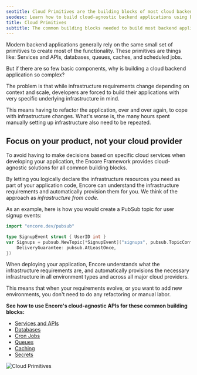```yaml
---
seotitle: Cloud Primitives are the building blocks of most cloud backend applications
seodesc: Learn how to build cloud-agnostic backend applications using Encore's built-in cloud primitives.
title: Cloud Primitives
subtitle: The common building blocks needed to build most backend applications
---
```


Modern backend applications generally rely on the same small set of primitives to create most of the functionality. These primitives are things like: Services and APIs, databases, queues, caches, and scheduled jobs.

But if there are so few basic components, why is building a cloud backend application so complex?

The problem is that while infrastructure requirements change depending on context and scale, developers are forced to build their applications with very specific underlying infrastructure in mind.

This means having to refactor the application, over and over again, to cope with infrastructure changes. What's worse is, the many hours spent manually setting up infrastructure also need to be repeated.

## Focus on your product, not your cloud provider

To avoid having to make decisions based on specific cloud services when developing your application, the Encore Framework provides cloud-agnostic solutions for all common building blocks.

By letting you logically declare the infrastructure resources you need as part of your application code, Encore can understand the infrastructure requirements and automatically provision them for you. We think of the approach as _infrastructure from code_.

As an example, here is how you would create a PubSub topic for user signup events:

```go
import "encore.dev/pubsub"

type SignupEvent struct { UserID int }
var Signups = pubsub.NewTopic[*SignupEvent]("signups", pubsub.TopicConfig {
    DeliveryGuarantee: pubsub.AtLeastOnce,
})
```

When deploying your application, Encore understands what the infrastructure requirements are, and automatically provisions the necessary infrastructure in all environment types and across all major cloud providers.

This means that when your requirements evolve, or you want to add new environments, you don't need to do any refactoring or manual labor.

**See how to use Encore's cloud-agnostic APIs for these common building blocks:**

- [Services and APIs](/docs/primitives/services-and-apis)
- [Databases](/docs/primitives/databases)
- [Cron Jobs](/docs/primitives/cron-jobs)
- [Queues](/docs/primitives/pubsub)
- [Caching](/docs/primitives/caching)
- [Secrets](/docs/primitives/secrets)

<img src="/assets/docs/primitives.png" title="Cloud Primitives" className="noshadow mx-auto d:max-w-[50%]"/>
